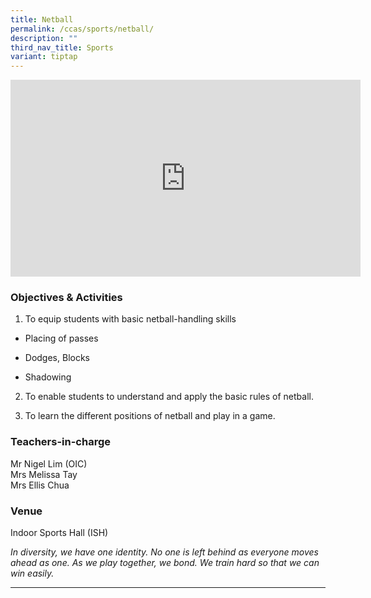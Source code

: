 ```yaml
---
title: Netball
permalink: /ccas/sports/netball/
description: ""
third_nav_title: Sports
variant: tiptap
---
```

<div class="iframe-wrapper">
<iframe height="315" width="560" allowfullscreen="true" frameborder="0" src="https://www.youtube.com/embed/Xzagez1qhdQ?si=gAliHnn7GkXsgCwy"></iframe>
</div>
<h3>Objectives &amp; Activities</h3>
<ol data-tight="true" class="tight">
<li>
<p>To equip students with basic netball-handling skills</p>
</li>
</ol>
<ul data-tight="true" class="tight">
<li>
<p>Placing of passes</p>
</li>
<li>
<p>Dodges, Blocks</p>
</li>
<li>
<p>Shadowing</p>
</li>
</ul>
<ol start="2" data-tight="true" class="tight">
<li>
<p>To enable students to understand and apply the basic rules of netball.</p>
</li>
<li>
<p>To learn the different positions of netball and play in a game.</p>
</li>
</ol>
<h3>Teachers-in-charge</h3>
<p>Mr Nigel Lim (OIC)
<br>Mrs Melissa Tay
<br>Mrs Ellis Chua</p>
<h3>Venue</h3>
<p>Indoor Sports Hall (ISH)</p>
<p><em>In diversity, we have one identity. No one is left behind as everyone moves ahead as one. As we play together, we bond. We train hard so that we can win easily.</em>
</p>
<hr>
<p></p>